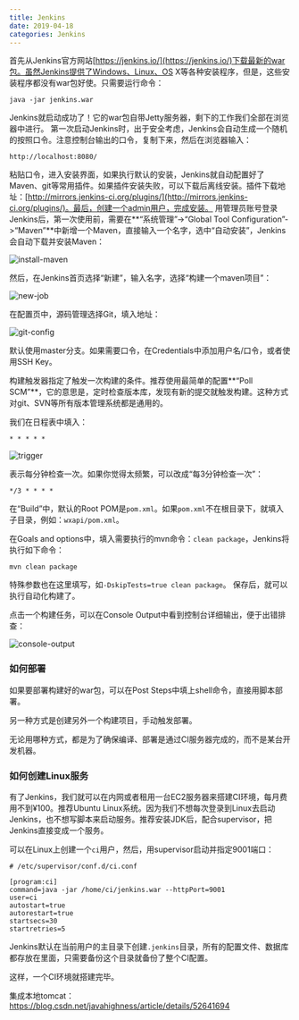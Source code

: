 ```yaml
---
title: Jenkins
date: 2019-04-18
categories: Jenkins
---
```


首先从Jenkins官方网站[https://jenkins.io/](https://jenkins.io/)下载最新的war包。虽然Jenkins提供了Windows、Linux、OS X等各种安装程序，但是，这些安装程序都没有war包好使。只需要运行命令：
```
java -jar jenkins.war
```
Jenkins就启动成功了！它的war包自带Jetty服务器，剩下的工作我们全部在浏览器中进行。
第一次启动Jenkins时，出于安全考虑，Jenkins会自动生成一个随机的按照口令。注意控制台输出的口令，复制下来，然后在浏览器输入：
```
http://localhost:8080/
```
粘贴口令，进入安装界面，如果执行默认的安装，Jenkins就自动配置好了Maven、git等常用插件。如果插件安装失败，可以下载后离线安装。插件下载地址：[http://mirrors.jenkins-ci.org/plugins/](http://mirrors.jenkins-ci.org/plugins/)。最后，创建一个admin用户，完成安装。
用管理员账号登录Jenkins后，第一次使用前，需要在**“系统管理”->“Global Tool Configuration”->“Maven”**中新增一个Maven，直接输入一个名字，选中“自动安装”，Jenkins会自动下载并安装Maven：

![install-maven](http://upload-images.jianshu.io/upload_images/292448-aebe5ea35ebbc3d2?imageMogr2/auto-orient/strip%7CimageView2/2/w/1240)

然后，在Jenkins首页选择“新建”，输入名字，选择“构建一个maven项目”：

![new-job](http://upload-images.jianshu.io/upload_images/292448-5a70c1790d3193e0?imageMogr2/auto-orient/strip%7CimageView2/2/w/1240)

在配置页中，源码管理选择Git，填入地址：

![git-config](http://upload-images.jianshu.io/upload_images/292448-b657b0155e247d4b?imageMogr2/auto-orient/strip%7CimageView2/2/w/1240)

默认使用master分支。如果需要口令，在Credentials中添加用户名/口令，或者使用SSH Key。

构建触发器指定了触发一次构建的条件。推荐使用最简单的配置**“Poll SCM”**，它的意思是，定时检查版本库，发现有新的提交就触发构建。这种方式对git、SVN等所有版本管理系统都是通用的。

我们在日程表中填入：
```
* * * * *
```

![trigger](http://upload-images.jianshu.io/upload_images/292448-602074bf222795c1?imageMogr2/auto-orient/strip%7CimageView2/2/w/1240)

表示每分钟检查一次。如果你觉得太频繁，可以改成“每3分钟检查一次”：
```
*/3 * * * *
```

在“Build”中，默认的Root POM是`pom.xml`。如果`pom.xml`不在根目录下，就填入子目录，例如：`wxapi/pom.xml`。

在Goals and options中，填入需要执行的mvn命令：`clean package`，Jenkins将执行如下命令：
```
mvn clean package
```
特殊参数也在这里填写，如`-DskipTests=true clean package`。
保存后，就可以执行自动化构建了。

点击一个构建任务，可以在Console Output中看到控制台详细输出，便于出错排查：

![console-output](http://upload-images.jianshu.io/upload_images/292448-c79765e998eec85d?imageMogr2/auto-orient/strip%7CimageView2/2/w/1240)

### 如何部署

如果要部署构建好的war包，可以在Post Steps中填上shell命令，直接用脚本部署。

另一种方式是创建另外一个构建项目，手动触发部署。

无论用哪种方式，都是为了确保编译、部署是通过CI服务器完成的，而不是某台开发机器。

### 如何创建Linux服务

有了Jenkins，我们就可以在内网或者租用一台EC2服务器来搭建CI环境，每月费用不到¥100。推荐Ubuntu Linux系统。因为我们不想每次登录到Linux去启动Jenkins，也不想写脚本来启动服务。推荐安装JDK后，配合supervisor，把Jenkins直接变成一个服务。

可以在Linux上创建一个`ci`用户，然后，用supervisor启动并指定9001端口：

```
# /etc/supervisor/conf.d/ci.conf

[program:ci]
command=java -jar /home/ci/jenkins.war --httpPort=9001
user=ci
autostart=true
autorestart=true
startsecs=30
startretries=5
```

Jenkins默认在当前用户的主目录下创建`.jenkins`目录，所有的配置文件、数据库都存放在里面，只需要备份这个目录就备份了整个CI配置。

这样，一个CI环境就搭建完毕。

集成本地tomcat：
https://blog.csdn.net/javahighness/article/details/52641694
